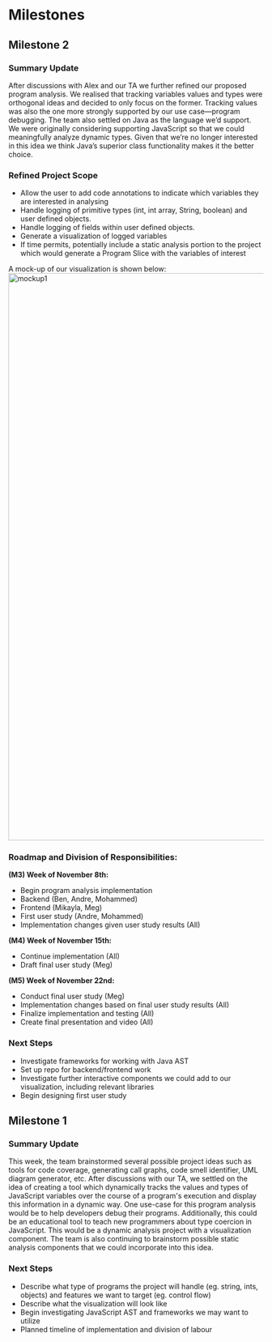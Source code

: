 # Milestones

## Milestone 2

### Summary Update

After discussions with Alex and our TA we further refined our proposed program analysis. We realised that tracking variables values and types were orthogonal
ideas and decided to only focus on the former. Tracking values was also the one more strongly supported by our use case—program debugging. The team also settled
on Java as the language we’d support. We were originally considering supporting JavaScript so that we could meaningfully analyze dynamic types. Given that we’re
no longer interested in this idea we think Java’s superior class functionality makes it the better choice.

### Refined Project Scope

- Allow the user to add code annotations to indicate which variables they are interested in analysing
- Handle logging of primitive types (int, int array, String, boolean) and user defined objects.
- Handle logging of fields within user defined objects.
- Generate a visualization of logged variables
- If time permits, potentially include a static analysis portion to the project which would generate a Program Slice with the variables of interest

A mock-up of our visualization is shown below:
<img width="1120" alt="mockup1" src="https://media.github.students.cs.ubc.ca/user/3391/files/0dae5280-3e40-11ec-96ac-03d809f44f94">


### Roadmap and Division of Responsibilities:

**(M3) Week of November 8th:**

- Begin program analysis implementation
- Backend (Ben, Andre, Mohammed)
- Frontend (Mikayla, Meg)
- First user study (Andre, Mohammed)
- Implementation changes given user study results (All)

**(M4) Week of November 15th:**

- Continue implementation (All)
- Draft final user study (Meg)

**(M5) Week of November 22nd:**

- Conduct final user study (Meg)
- Implementation changes based on final user study results (All)
- Finalize implementation and testing (All)
- Create final presentation and video (All)

### Next Steps

- Investigate frameworks for working with Java AST
- Set up repo for backend/frontend work
- Investigate further interactive components we could add to our visualization, including relevant libraries
- Begin designing first user study

## Milestone 1

### Summary Update

This week, the team brainstormed several possible project ideas such as tools for code coverage, generating call graphs, code
smell identifier, UML diagram generator, etc. After discussions with our TA, we settled on the idea of creating a tool which dynamically
tracks the values and types of JavaScript variables over the course of a program's execution and display this information in a dynamic way.
One use-case for this program analysis would be to help developers debug their programs. Additionally, this could be an educational tool
to teach new programmers about type coercion in JavaScript. This would be a dynamic analysis project with a visualization component.
The team is also continuing to brainstorm possible static analysis components that we could incorporate into this idea.

### Next Steps

- Describe what type of programs the project will handle (eg. string, ints, objects) and features we want to target (eg. control flow)
- Describe what the visualization will look like
- Begin investigating JavaScript AST and frameworks we may want to utilize
- Planned timeline of implementation and division of labour
